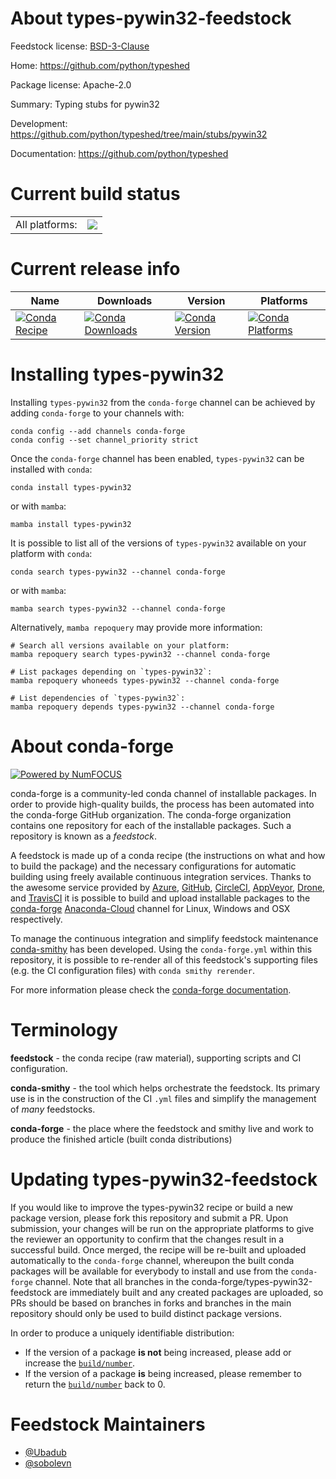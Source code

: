 About types-pywin32-feedstock
=============================

Feedstock license: [BSD-3-Clause](https://github.com/conda-forge/types-pywin32-feedstock/blob/main/LICENSE.txt)

Home: https://github.com/python/typeshed

Package license: Apache-2.0

Summary: Typing stubs for pywin32

Development: https://github.com/python/typeshed/tree/main/stubs/pywin32

Documentation: https://github.com/python/typeshed

Current build status
====================


<table><tr><td>All platforms:</td>
    <td>
      <a href="https://dev.azure.com/conda-forge/feedstock-builds/_build/latest?definitionId=19520&branchName=main">
        <img src="https://dev.azure.com/conda-forge/feedstock-builds/_apis/build/status/types-pywin32-feedstock?branchName=main">
      </a>
    </td>
  </tr>
</table>

Current release info
====================

| Name | Downloads | Version | Platforms |
| --- | --- | --- | --- |
| [![Conda Recipe](https://img.shields.io/badge/recipe-types--pywin32-green.svg)](https://anaconda.org/conda-forge/types-pywin32) | [![Conda Downloads](https://img.shields.io/conda/dn/conda-forge/types-pywin32.svg)](https://anaconda.org/conda-forge/types-pywin32) | [![Conda Version](https://img.shields.io/conda/vn/conda-forge/types-pywin32.svg)](https://anaconda.org/conda-forge/types-pywin32) | [![Conda Platforms](https://img.shields.io/conda/pn/conda-forge/types-pywin32.svg)](https://anaconda.org/conda-forge/types-pywin32) |

Installing types-pywin32
========================

Installing `types-pywin32` from the `conda-forge` channel can be achieved by adding `conda-forge` to your channels with:

```
conda config --add channels conda-forge
conda config --set channel_priority strict
```

Once the `conda-forge` channel has been enabled, `types-pywin32` can be installed with `conda`:

```
conda install types-pywin32
```

or with `mamba`:

```
mamba install types-pywin32
```

It is possible to list all of the versions of `types-pywin32` available on your platform with `conda`:

```
conda search types-pywin32 --channel conda-forge
```

or with `mamba`:

```
mamba search types-pywin32 --channel conda-forge
```

Alternatively, `mamba repoquery` may provide more information:

```
# Search all versions available on your platform:
mamba repoquery search types-pywin32 --channel conda-forge

# List packages depending on `types-pywin32`:
mamba repoquery whoneeds types-pywin32 --channel conda-forge

# List dependencies of `types-pywin32`:
mamba repoquery depends types-pywin32 --channel conda-forge
```


About conda-forge
=================

[![Powered by
NumFOCUS](https://img.shields.io/badge/powered%20by-NumFOCUS-orange.svg?style=flat&colorA=E1523D&colorB=007D8A)](https://numfocus.org)

conda-forge is a community-led conda channel of installable packages.
In order to provide high-quality builds, the process has been automated into the
conda-forge GitHub organization. The conda-forge organization contains one repository
for each of the installable packages. Such a repository is known as a *feedstock*.

A feedstock is made up of a conda recipe (the instructions on what and how to build
the package) and the necessary configurations for automatic building using freely
available continuous integration services. Thanks to the awesome service provided by
[Azure](https://azure.microsoft.com/en-us/services/devops/), [GitHub](https://github.com/),
[CircleCI](https://circleci.com/), [AppVeyor](https://www.appveyor.com/),
[Drone](https://cloud.drone.io/welcome), and [TravisCI](https://travis-ci.com/)
it is possible to build and upload installable packages to the
[conda-forge](https://anaconda.org/conda-forge) [Anaconda-Cloud](https://anaconda.org/)
channel for Linux, Windows and OSX respectively.

To manage the continuous integration and simplify feedstock maintenance
[conda-smithy](https://github.com/conda-forge/conda-smithy) has been developed.
Using the ``conda-forge.yml`` within this repository, it is possible to re-render all of
this feedstock's supporting files (e.g. the CI configuration files) with ``conda smithy rerender``.

For more information please check the [conda-forge documentation](https://conda-forge.org/docs/).

Terminology
===========

**feedstock** - the conda recipe (raw material), supporting scripts and CI configuration.

**conda-smithy** - the tool which helps orchestrate the feedstock.
                   Its primary use is in the construction of the CI ``.yml`` files
                   and simplify the management of *many* feedstocks.

**conda-forge** - the place where the feedstock and smithy live and work to
                  produce the finished article (built conda distributions)


Updating types-pywin32-feedstock
================================

If you would like to improve the types-pywin32 recipe or build a new
package version, please fork this repository and submit a PR. Upon submission,
your changes will be run on the appropriate platforms to give the reviewer an
opportunity to confirm that the changes result in a successful build. Once
merged, the recipe will be re-built and uploaded automatically to the
`conda-forge` channel, whereupon the built conda packages will be available for
everybody to install and use from the `conda-forge` channel.
Note that all branches in the conda-forge/types-pywin32-feedstock are
immediately built and any created packages are uploaded, so PRs should be based
on branches in forks and branches in the main repository should only be used to
build distinct package versions.

In order to produce a uniquely identifiable distribution:
 * If the version of a package **is not** being increased, please add or increase
   the [``build/number``](https://docs.conda.io/projects/conda-build/en/latest/resources/define-metadata.html#build-number-and-string).
 * If the version of a package **is** being increased, please remember to return
   the [``build/number``](https://docs.conda.io/projects/conda-build/en/latest/resources/define-metadata.html#build-number-and-string)
   back to 0.

Feedstock Maintainers
=====================

* [@Ubadub](https://github.com/Ubadub/)
* [@sobolevn](https://github.com/sobolevn/)

